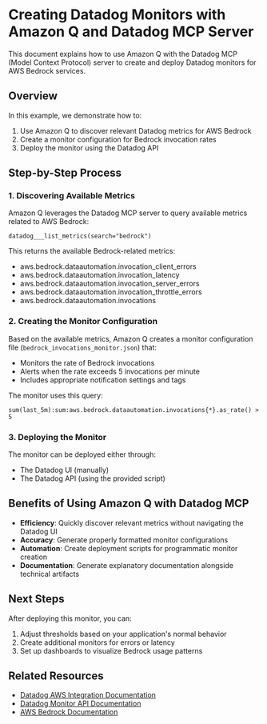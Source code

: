 # Creating Datadog Monitors with Amazon Q and Datadog MCP Server

This document explains how to use Amazon Q with the Datadog MCP (Model Context Protocol) server to create and deploy Datadog monitors for AWS Bedrock services.

## Overview

In this example, we demonstrate how to:
1. Use Amazon Q to discover relevant Datadog metrics for AWS Bedrock
2. Create a monitor configuration for Bedrock invocation rates
3. Deploy the monitor using the Datadog API

## Step-by-Step Process

### 1. Discovering Available Metrics

Amazon Q leverages the Datadog MCP server to query available metrics related to AWS Bedrock:

```
datadog___list_metrics(search="bedrock")
```

This returns the available Bedrock-related metrics:
- aws.bedrock.dataautomation.invocation_client_errors
- aws.bedrock.dataautomation.invocation_latency
- aws.bedrock.dataautomation.invocation_server_errors
- aws.bedrock.dataautomation.invocation_throttle_errors
- aws.bedrock.dataautomation.invocations

### 2. Creating the Monitor Configuration

Based on the available metrics, Amazon Q creates a monitor configuration file (`bedrock_invocations_monitor.json`) that:
- Monitors the rate of Bedrock invocations
- Alerts when the rate exceeds 5 invocations per minute
- Includes appropriate notification settings and tags

The monitor uses this query:
```
sum(last_5m):sum:aws.bedrock.dataautomation.invocations{*}.as_rate() > 5
```

### 3. Deploying the Monitor

The monitor can be deployed either through:
- The Datadog UI (manually)
- The Datadog API (using the provided script)

## Benefits of Using Amazon Q with Datadog MCP

- **Efficiency**: Quickly discover relevant metrics without navigating the Datadog UI
- **Accuracy**: Generate properly formatted monitor configurations
- **Automation**: Create deployment scripts for programmatic monitor creation
- **Documentation**: Generate explanatory documentation alongside technical artifacts

## Next Steps

After deploying this monitor, you can:
1. Adjust thresholds based on your application's normal behavior
2. Create additional monitors for errors or latency
3. Set up dashboards to visualize Bedrock usage patterns

## Related Resources

- [Datadog AWS Integration Documentation](https://docs.datadoghq.com/integrations/amazon_web_services/)
- [Datadog Monitor API Documentation](https://docs.datadoghq.com/api/latest/monitors/)
- [AWS Bedrock Documentation](https://docs.aws.amazon.com/bedrock/)
